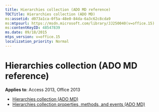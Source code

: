 ```yaml
---
title: Hierarchies collection (ADO MD reference)
TOCTitle: Hierarchies collection (ADO MD)
ms:assetid: d073a1ca-0f5a-48e0-84da-6a3c62c8cda9
ms:mtpsurl: https://msdn.microsoft.com/library/JJ250040(v=office.15)
ms:contentKeyID: 48547839
ms.date: 09/18/2015
mtps_version: v=office.15
localization_priority: Normal
---
```


# Hierarchies collection (ADO MD reference)

**Applies to**: Access 2013, Office 2013

- [Hierarchies collection (ADO MD)](hierarchies-collection-ado-md.md)
- [Hierarchies collection properties, methods, and events (ADO MD)](hierarchies-collection-properties-methods-and-events-ado-md.md)

